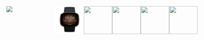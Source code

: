 <img src="https://github-readme-stats.vercel.app/api?username=avicoder&show_icons=true&hide=stars&count_private=true" align="left"/>
<img src="https://images.youracclaim.com/images/6a254dad-77e5-4e71-8049-94e5c7a15981/azure-fundamentals-600x600.png" align="right" height="75px" width="75px"/>
<img src="https://images.youracclaim.com/images/1ad16b6f-2c71-4a2e-ae74-ec69c4766039/azure-security-engineer-associate600x600.png" align="right" height="75px" width="75px"/>
<img src="https://images.credly.com/size/680x680/images/5b075140-d286-4c8a-9be9-2b87f9e10839/Terraform-Associate-Badge.png" align="right" height="75px" width="75px"/>
<img src="https://images.credly.com/size/680x680/images/9945dfcb-1cca-4529-85e6-db1be3782210/kubernetes-security-specialist-logo2.png" align="right" height="75px" width="75px"/>
<img src="https://raw.githubusercontent.com/avicoder/Dual-TZ/master/Dual-TZ.png" align="right" height="75px" width="75px"/>



